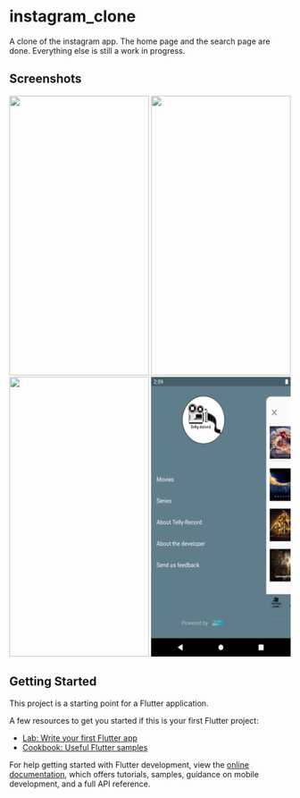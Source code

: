 # instagram_clone

A clone of the instagram app. The home page and the search page are done. Everything else is still a work in progress.

## Screenshots

<img src="https://github.com/Usuwana/instagram_clone/tree/main/assets/home.jpeg" width="250" height="500"> <img src="https://github.com/Usuwana/Tinder-for-Movies/blob/main/assets/demo/two.png" width="250" height="500">
<img src="https://github.com/Usuwana/instagram_clone/tree/main/assets/search.jpeg" width="250" height="500"> <img src="https://github.com/Usuwana/Tinder-for-Movies/blob/main/assets/demo/four.png" width="250" height="500">

## Getting Started

This project is a starting point for a Flutter application.

A few resources to get you started if this is your first Flutter project:

- [Lab: Write your first Flutter app](https://docs.flutter.dev/get-started/codelab)
- [Cookbook: Useful Flutter samples](https://docs.flutter.dev/cookbook)

For help getting started with Flutter development, view the
[online documentation](https://docs.flutter.dev/), which offers tutorials,
samples, guidance on mobile development, and a full API reference.
